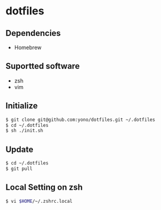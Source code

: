 # dotfiles

## Dependencies

* Homebrew

## Suportted software

* zsh
* vim

## Initialize

```bash
$ git clone git@github.com:yono/dotfiles.git ~/.dotfiles
$ cd ~/.dotfiles
$ sh ./init.sh
```

## Update

```bash
$ cd ~/.dotfiles
$ git pull
```

## Local Setting on zsh

```bash
$ vi $HOME/~/.zshrc.local
```
